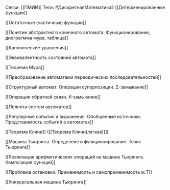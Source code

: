 Связи: [[ПМИИ]]
Теги: #ДискретнаяМатематика2 
[[Детерменированные функции]]

[[Остаточные (частичные) функции]]

[[Понятие абстрактного конечного автомата. Функционирование, диограгмма мура, таблица]]

[[Канонические уравнения]]

[[Эквивалентность состояний автомата]]

[[Теорема Мура]]

[[Преобразование автоматами переодических последовательностей]]

[[Структурный автомат. Операции суперпозиции. Σ-замыкание]]

[[Операция обратной связи. K-замыкание]] 

[[Полнота систем автоматов]]

[[Регулярные события и выражения. Обобщенные источники. Представимость событий в автоматах]]

[[Теорема Клини]]
([[Теорема Клини(легкая)]])


[[Машина Тьюринга. Определеие и функционирование. Тезис Тьюринга]]

[[Реализация арифметических операций на машине Тьюринга. Композиция функций]]

[[Проблема остановки. Применимость и самоприменимость м.Т]]

[[Универсальная машина Тьюринга]]